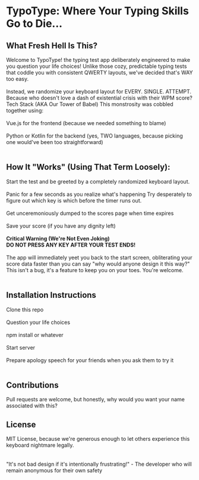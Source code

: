 # TypoType: Where Your Typing Skills Go to Die...

## What Fresh Hell Is This?

Welcome to TypoType! the typing test app deliberately engineered to make you question your life choices! Unlike those cozy, predictable typing tests that coddle you with consistent QWERTY layouts, we've decided that's WAY too easy.
<br>
<br>
Instead, we randomize your keyboard layout for EVERY. SINGLE. ATTEMPT. Because who doesn't love a dash of existential crisis with their WPM score?
Tech Stack (AKA Our Tower of Babel)
This monstrosity was cobbled together using:
<br>
<br>
Vue.js for the frontend (because we needed something to blame)
<br>
<br>
Python or Kotlin for the backend (yes, TWO languages, because picking one would've been too straightforward)
<br>
<br>
## How It "Works" (Using That Term Loosely):

Start the test and be greeted by a completely randomized keyboard layout.
<br>
<br>
Panic for a few seconds as you realize what's happening
Try desperately to figure out which key is which before the timer runs out.
<br>
<br>
Get unceremoniously dumped to the scores page when time expires
<br>
<br>
Save your score (if you have any dignity left)
<br>
<br>
**Critical Warning (We're Not Even Joking)**
<br>
**DO NOT PRESS ANY KEY AFTER YOUR TEST ENDS!**
<br>
<br>
The app will immediately yeet you back to the start screen, obliterating your score data faster than you can say "why would anyone design it this way?" This isn't a bug, it's a feature to keep you on your toes. You're welcome.
<br>
<br>
## Installation Instructions
Clone this repo
<br>
<br>
Question your life choices
<br>
<br>
npm install or whatever
<br>
<br>
Start server
<br>
<br>
Prepare apology speech for your friends when you ask them to try it
<br>
<br>
## Contributions

Pull requests are welcome, but honestly, why would you want your name associated with this?

## License
MIT License, because we're generous enough to let others experience this keyboard nightmare legally.
<br>
<br>
<br>
"It's not bad design if it's intentionally frustrating!" - The developer who will remain anonymous for their own safety
